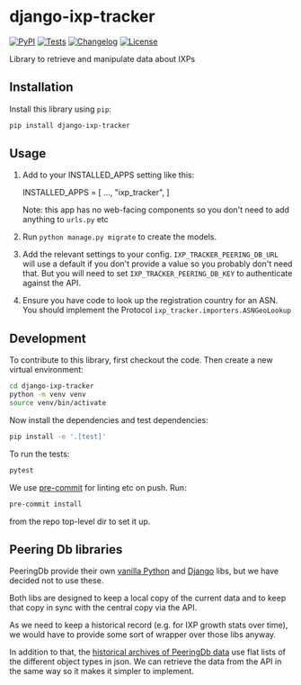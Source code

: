 # django-ixp-tracker

[![PyPI](https://img.shields.io/pypi/v/django-ixp-tracker.svg)](https://pypi.org/project/django-ixp-tracker/)
[![Tests](https://github.com/InternetSociety/django-ixp-tracker/actions/workflows/test.yml/badge.svg)](https://github.com/InternetSociety/django-ixp-tracker/actions/workflows/test.yml)
[![Changelog](https://img.shields.io/github/v/release/InternetSociety/django-ixp-tracker?include_prereleases&label=changelog)](https://github.com/InternetSociety/django-ixp-tracker/releases)
[![License](https://img.shields.io/badge/license-Apache%202.0-blue.svg)](https://github.com/InternetSociety/django-ixp-tracker/blob/main/LICENSE)

Library to retrieve and manipulate data about IXPs

## Installation

Install this library using `pip`:
```bash
pip install django-ixp-tracker
```
## Usage

1. Add to your INSTALLED_APPS setting like this:

   INSTALLED_APPS = [
   ...,
   "ixp_tracker",
   ]

    Note: this app has no web-facing components so you don't need to add anything to `urls.py` etc

2. Run ``python manage.py migrate`` to create the models.
3. Add the relevant settings to your config. `IXP_TRACKER_PEERING_DB_URL` will use a default if you don't provide a value so you probably don't need that. But you will need to set `IXP_TRACKER_PEERING_DB_KEY` to authenticate against the API.
4. Ensure you have code to look up the registration country for an ASN. You should implement the Protocol `ixp_tracker.importers.ASNGeoLookup`

## Development

To contribute to this library, first checkout the code. Then create a new virtual environment:
```bash
cd django-ixp-tracker
python -m venv venv
source venv/bin/activate
```
Now install the dependencies and test dependencies:
```bash
pip install -e '.[test]'
```
To run the tests:
```bash
pytest
```
We use [pre-commit](https://pre-commit.com/) for linting etc on push. Run:
```bash
pre-commit install
```
from the repo top-level dir to set it up.

## Peering Db libraries

PeeringDb provide their own [vanilla Python](https://github.com/peeringdb/peeringdb-py) and [Django](https://github.com/peeringdb/django-peeringdb) libs, but we have decided not to use these.

Both libs are designed to keep a local copy of the current data and to keep that copy in sync with the central copy via the API.

As we need to keep a historical record (e.g. for IXP growth stats over time), we would have to provide some sort of wrapper over those libs anyway.

In addition to that, the [historical archives of PeeringDb data](https://publicdata.caida.org/datasets/peeringdb/) use flat lists of the different object types in json. We can retrieve the data from the API in the same way so it makes it simpler to implement.
